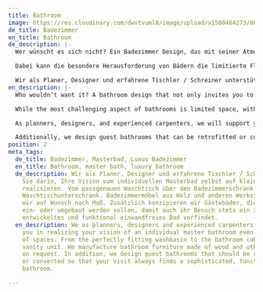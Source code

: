 ```yaml
---
title: Bathroom
image: https://res.cloudinary.com/dwvtvuml8/image/upload/v1580464273/060_Badezimmer-Waschtisch-Badmoebel_nuu1kk.jpg
de_title: Badezimmer
en_title: Bathroom
de_description: |-
  Wer wünscht es sich nicht? Ein Badezimmer Design, das mit seiner Atmosphäre und seinem hohen Komfort zum Abschalten einlädt und den Wellnessaspekt eines luxuriösen Home Spa bietet. Ein Luxus Badezimmer, in dem Sie morgens Pflegeprodukte, Handtücher und Kosmetika an ihrem Platz griffbereit vorfinden oder nach einem ereignisreichen Tag in stimmungsvollem Licht bei einem duftenden Bad in angenehmer Atmosphäre zur Ruhe kommen und entspannen können.

  Dabei kann die besondere Herausforderung von Bädern die limitierte Fläche sein. Sind Möbel, Gestaltung, Interior Design und Beschaffenheit des Innenausbaus lückenlos aufeinander abgestimmt, dient jeder Quadratmeter der Pflege und des Wohlfühlens.

  Wir als Planer, Designer und erfahrene Tischler / Schreiner unterstützen Sie darin, Ihre Vision vom individuellen Masterbad selbst auf kleinstem Raum zu realisieren. Vom passgenauen Waschtisch über den Badezimmerschrank bis hin zum Waschtischunterschrank. Badezimmermöbel aus Holz und anderen Werkstoffen fertigen wir auf Wunsch nach Maß. Zusätzlich konzipieren wir Gästebäder, die nachträglich ein- oder umgebaut werden sollen, damit auch ihr Besuch stets ein anspruchsvoll entwickeltes und funktional einwandfreies Bad vorfindet.
en_description: |-
  Who wouldn’t want it? A bathroom design that not only invites you to relax with its calming atmosphere and comfort, but also offers the wellness improvements of a luxurious spa in your own home. A luxury bathroom in which you would find care products, towels, and cosmetics at your immediate disposal. Be it in the morning or after an eventful day, the atmospheric lighting and a fragrant bath will allow you to unwind with ease.

  While the most challenging aspect of bathrooms is limited space, with perfectly coordinated interior fittings and furniture, a few square meters can be freed for your personal care and well-being.

  As planners, designers, and experienced carpenters, we will support you in realizing your vision of an individual master bathroom even in the smallest of spaces. From a perfectly set washbasin to the vanity unit, we can manufacture bathroom furniture accordingly in wood and in an array of other materials, as requested.

  Additionally, we design guest bathrooms that can be retrofitted or converted so that even spontaneous guests will find a sophistically, functionally pristine bathroom.
position: 2
meta_tags:
  de_title: Badezimmer, Masterbad, Luxus Badezimmer
  en_title: Bathroom, master bath, luxury bathroom
  de_description: Wir als Planer, Designer und erfahrene Tischler / Schreiner unterstützen
    Sie darin, Ihre Vision vom individuellen Masterbad selbst auf kleinstem Raum zu
    realisieren. Vom passgenauen Waschtisch über den Badezimmerschrank bis hin zum
    Waschtischunterschrank. Badezimmermöbel aus Holz und anderen Werkstoffen fertigen
    wir auf Wunsch nach Maß. Zusätzlich konzipieren wir Gästebäder, die nachträglich
    ein- oder umgebaut werden sollen, damit auch ihr Besuch stets ein anspruchsvoll
    entwickeltes und funktional einwandfreies Bad vorfindet.
  en_description: We as planners, designers and experienced carpenters / joiners support
    you in realizing your vision of an individual master bathroom even in the smallest
    of spaces. From the perfectly fitting washbasin to the bathroom cabinet to the
    vanity unit. We manufacture bathroom furniture made of wood and other materials
    on request. In addition, we design guest bathrooms that should be retrofitted
    or converted so that your visit always finds a sophisticated, functionally perfect
    bathroom.

---
```

